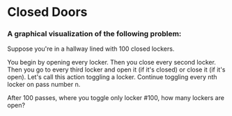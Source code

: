 # Closed Doors #

### A graphical visualization of the following problem: ###

Suppose you're in a hallway lined with 100 closed lockers. 

You begin by opening every locker. 
Then you close every second locker. 
Then you go to every third locker and open it (if it's closed) or close it (if it's open). 
Let's call this action toggling a locker. 
Continue toggling every nth locker on pass number n. 

After 100 passes, where you toggle only locker #100, how many lockers are open?